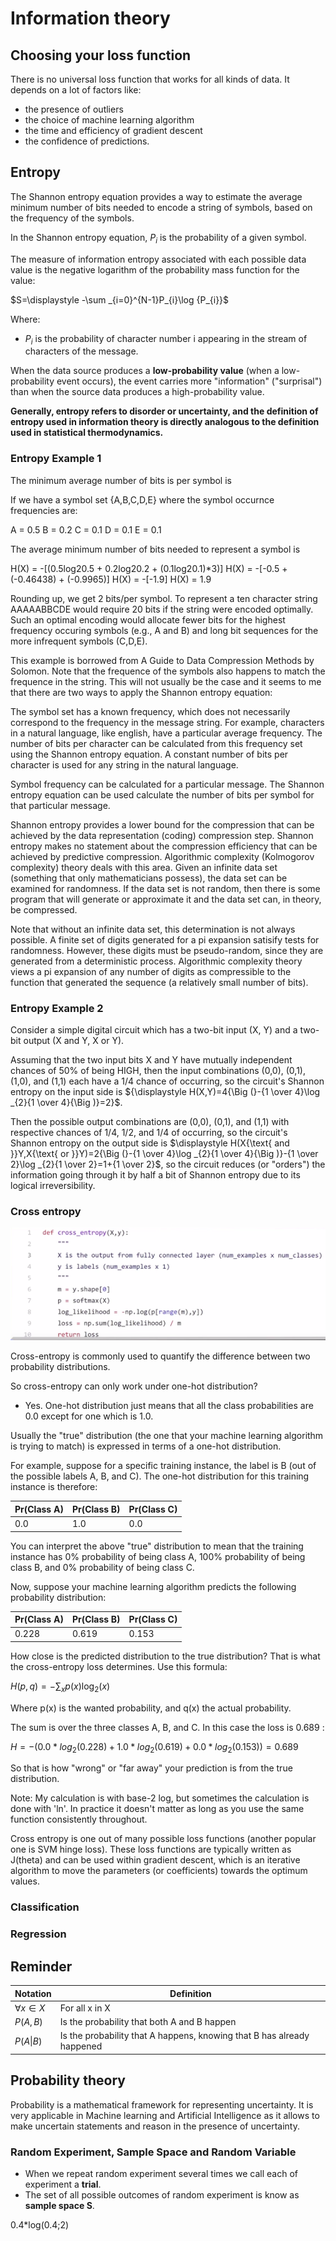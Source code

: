 # Information theory

## Choosing your loss function

There is no universal loss function that works for all kinds of data. It depends on a lot of factors like:

- the presence of outliers
- the choice of machine learning algorithm
- the time and efficiency of gradient descent
- the confidence of predictions.

## Entropy

The Shannon entropy equation provides a way to estimate the average minimum number of bits needed to encode a string of symbols, based on the frequency of the symbols.

In the Shannon entropy equation, $P_{i}$ is the probability of a given symbol.

The measure of information entropy associated with each possible data value is the negative logarithm of the probability mass function for the value:

$S=\displaystyle -\sum _{i=0}^{N-1}P_{i}\log {P_{i}}$

Where:

- $P_{i}$ is the probability of character number i appearing in the stream of characters of the message.

When the data source produces a **low-probability value** (when a low-probability event occurs), the event carries more "information" ("surprisal") than when the source data produces a high-probability value.

**Generally, entropy refers to disorder or uncertainty, and the definition of entropy used in information theory is directly analogous to the definition used in statistical thermodynamics.**

### Entropy Example 1

The minimum average number of bits is per symbol is

If we have a symbol set {A,B,C,D,E} where the symbol occurnce frequencies are:

   A = 0.5
   B = 0.2
   C = 0.1
   D = 0.1
   E = 0.1

The average minimum number of bits needed to represent a symbol is

  H(X) = -[(0.5log20.5 + 0.2log20.2 + (0.1log20.1)*3)]
  H(X) = -[-0.5 + (-0.46438) + (-0.9965)]
  H(X) = -[-1.9]
  H(X) = 1.9

Rounding up, we get 2 bits/per symbol. To represent a ten character string AAAAABBCDE would require 20 bits if the string were encoded optimally. Such an optimal encoding would allocate fewer bits for the highest frequency occuring symbols (e.g., A and B) and long bit sequences for the more infrequent symbols (C,D,E).

This example is borrowed from A Guide to Data Compression Methods by Solomon. Note that the frequence of the symbols also happens to match the frequence in the string. This will not usually be the case and it seems to me that there are two ways to apply the Shannon entropy equation:

The symbol set has a known frequency, which does not necessarily correspond to the frequency in the message string. For example, characters in a natural language, like english, have a particular average frequency. The number of bits per character can be calculated from this frequency set using the Shannon entropy equation. A constant number of bits per character is used for any string in the natural language.

Symbol frequency can be calculated for a particular message. The Shannon entropy equation can be used calculate the number of bits per symbol for that particular message.

Shannon entropy provides a lower bound for the compression that can be achieved by the data representation (coding) compression step. Shannon entropy makes no statement about the compression efficiency that can be achieved by predictive compression. Algorithmic complexity (Kolmogorov complexity) theory deals with this area. Given an infinite data set (something that only mathematicians possess), the data set can be examined for randomness. If the data set is not random, then there is some program that will generate or approximate it and the data set can, in theory, be compressed.

Note that without an infinite data set, this determination is not always possible. A finite set of digits generated for a pi expansion satisify tests for randomness. However, these digits must be pseudo-random, since they are generated from a deterministic process. Algorithmic complexity theory views a pi expansion of any number of digits as compressible to the function that generated the sequence (a relatively small number of bits).

### Entropy Example 2

Consider a simple digital circuit which has a two-bit input (X, Y) and a two-bit output (X and Y, X or Y).

Assuming that the two input bits X and Y have mutually independent chances of 50% of being HIGH, then the input combinations (0,0), (0,1), (1,0), and (1,1) each have a 1/4 chance of occurring, so the circuit's Shannon entropy on the input side is ${\displaystyle H(X,Y)=4{\Big (}-{1 \over 4}\log _{2}{1 \over 4}{\Big )}=2}$.

Then the possible output combinations are (0,0), (0,1), and (1,1) with respective chances of 1/4, 1/2, and 1/4 of occurring, so the circuit's Shannon entropy on the output side is $\displaystyle H(X{\text{ and }}Y,X{\text{ or }}Y)=2{\Big (}-{1 \over 4}\log _{2}{1 \over 4}{\Big )}-{1 \over 2}\log _{2}{1 \over 2}=1+{1 \over 2}$, so the circuit reduces (or "orders") the information going through it by half a bit of Shannon entropy due to its logical irreversibility.

### Cross entropy

![def_cross_entropy](img/def_cross_entropy.png)

Cross-entropy is commonly used to quantify the difference between two probability distributions.

So cross-entropy can only work under one-hot distribution?

- Yes. One-hot distribution just means that all the class probabilities are 0.0 except for one which is 1.0.

Usually the "true" distribution (the one that your machine learning algorithm is trying to match) is expressed in terms of a one-hot distribution.

For example, suppose for a specific training instance, the label is B (out of the possible labels A, B, and C). The one-hot distribution for this training instance is therefore:

| Pr(Class A) | Pr(Class B) | Pr(Class C) |
| ----------- | ----------- | ----------- |
| 0.0         | 1.0         | 0.0         |

You can interpret the above "true" distribution to mean that the training instance has 0% probability of being class A, 100% probability of being class B, and 0% probability of being class C.

Now, suppose your machine learning algorithm predicts the following probability distribution:

| Pr(Class A) | Pr(Class B) | Pr(Class C) |
| ----------- | ----------- | ----------- |
| 0.228       | 0.619       | 0.153       |

How close is the predicted distribution to the true distribution? That is what the cross-entropy loss determines. Use this formula:

$H(p,q)=-\sum_{x} p(x)\log_2{(x)}$

Where p(x) is the wanted probability, and q(x) the actual probability.

The sum is over the three classes A, B, and C. In this case the loss is 0.689 :

$H = - (0.0*log_2(0.228) + 1.0*log_2(0.619) + 0.0*log_2(0.153)) = 0.689$

So that is how "wrong" or "far away" your prediction is from the true distribution.

Note: My calculation is with base-2 log, but sometimes the calculation is done with 'ln'. In practice it doesn't matter as long as you use the same function consistently throughout. 

Cross entropy is one out of many possible loss functions (another popular one is SVM hinge loss). These loss functions are typically written as J(theta) and can be used within gradient descent, which is an iterative algorithm to move the parameters (or coefficients) towards the optimum values.



### Classification



### Regression


## Reminder

| Notation          | Definition                                                             |
| ----------------- | ---------------------------------------------------------------------- |
| $\forall x \in X$ | For all x in X                                                         |
| $P(A,B)$          | Is the probability that both A and B happen                            |
| $P(A \vert B)$    | Is the probability that A happens, knowing that B has already happened |

## Probability theory

Probability is a mathematical framework for representing uncertainty. It is very applicable in Machine learning and Artificial Intelligence as it allows to make uncertain statements and reason in the presence of uncertainty.

### Random Experiment, Sample Space and Random Variable

- When we repeat random experiment several times we call each of experiment a **trial**.
- The set of all possible outcomes of random experiment is know as **sample space S**.

0.4*log(0.4;2)

